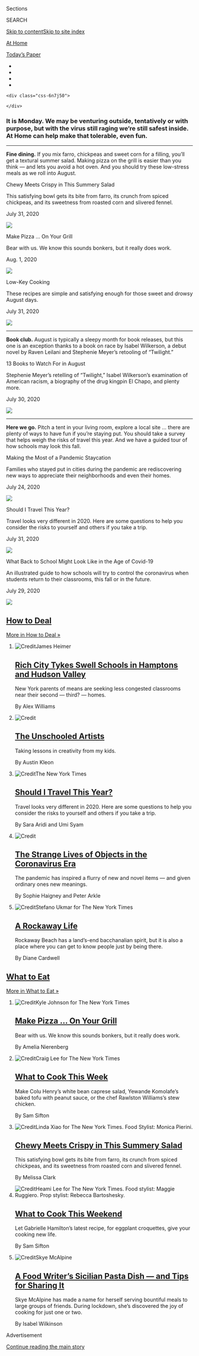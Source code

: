 <div id="app">

<div>

<div class="NYTAppHideMasthead css-zz1s19 e1suatyy0">

<div class="section css-ui9rw0 e1suatyy2">

<div class="css-11hrj97 er09x8g0">

<div class="css-6n7j50">

</div>

<span class="css-1dv1kvn">Sections</span>

<div class="css-10488qs">

<span class="css-1dv1kvn">SEARCH</span>

</div>

[Skip to content](#site-content)[Skip to site index](#site-index)

</div>

<div id="masthead-section-label" class="css-1fnb9ct eaxe0e00">

[At
Home](https://www.nytimes.com/spotlight/at-home)

</div>

<div class="css-10698na e1huz5gh0">

</div>

</div>

<div id="masthead-bar-one" class="section hasLinks css-15hmgas e1csuq9d3">

<div class="css-uqyvli e1csuq9d0">

</div>

<div class="css-1uqjmks e1csuq9d1">

</div>

<div class="css-9e9ivx">

[](https://myaccount.nytimes.com/auth/login?response_type=cookie&client_id=vi)

</div>

<div class="css-1bvtpon e1csuq9d2">

[Today’s
Paper](https://www.nytimes.com/section/todayspaper)

</div>

</div>

</div>

</div>

<div data-aria-hidden="false">

<div id="site-content" data-role="main">

<div id="collection-at-home" class="section css-15h4p1b e9abtgs0">

<div class="css-1j21atc e1svk9qx1">

<div class="css-fmiefx e1svk9qx2">

<div class="css-1hk7r2m eu54l5x0">

<div id="sponsor-wrapper" class="css-7a1pgi eaca97t0" type="sponsor" hidden="">

<div id="sponsor-slug" class="css-1l4mleb eaca97t1" hidden="">

Supported by

</div>

[Continue reading the main
story](#after-sponsor)

<div id="sponsor" class="ad sponsor-wrapper" style="text-align:left;height:100%;display:block">

</div>

<div id="after-sponsor">

</div>

</div>

</div>

</div>

<div class="css-n4rzf0 e1svk9qx4">

<div class="css-d8bdto" data-role="toolbar" data-aria-label="Social Media Share buttons, Save button, and Comments Panel with current comment count" data-testid="share-tools">

  - 
  - 
  - 
  - 
    
    <div class="css-6n7j50">
    
    </div>

</div>

</div>

</div>

<div class="section css-1vbo4s9">

<div class="section capsule-content" data-id="100000007133866" data-uri="https://www.nytimes.com/2020/08/02/at-home-capsule.html">

### **It is Monday.** We may be venturing outside, tentatively or with purpose, but with the virus still raging we’re still safest inside. **At Home** can help make that tolerable, even fun.

-----

<div class="related-links-block css-l21bvc epkadsg3">

<div class="css-18bsdtk epkadsg1">

**Fine dining.** If you mix farro, chickpeas and sweet corn for a
filling, you’ll get a textural summer salad. Making pizza on the grill
is easier than you think — and lets you avoid a hot oven. And you should
try these low-stress meals as we roll into
August.

</div>

<div class="css-kjfhp0 epkadsg2">

<div class="css-xv2r4i e16ij5yr7">

[](https://www.nytimes.com/2020/07/31/dining/farro-corn-chickpea-salad-recipe.html?action=click&module=RelatedLinks&pgtype=collection)

<div class="css-1jo6or8 e16ij5yr5">

<div class="css-lukm9m e16ij5yr3">

Chewy Meets Crispy in This Summery Salad

</div>

<div class="css-copog6 e16ij5yr4">

This satisfying bowl gets its bite from farro, its crunch from spiced
chickpeas, and its sweetness from roasted corn and slivered fennel.

</div>

<div class="css-x7rtpa e16638kd1">

July 31,
2020

</div>

</div>

<div class="css-6rnapk e16ij5yr0">

![](https://static01.nyt.com/images/2020/08/05/dining/31Appe1/merlin_174968421_376ca7c2-8fbb-405b-95ab-a08b89e65471-threeByTwoSmallAt2X.jpg)

</div>

</div>

<div class="css-xv2r4i e16ij5yr7">

[](https://www.nytimes.com/2020/08/01/at-home/coronavirus-make-pizza-on-a-grill.html?action=click&module=RelatedLinks&pgtype=collection)

<div class="css-1jo6or8 e16ij5yr5">

<div class="css-lukm9m e16ij5yr3">

Make Pizza … On Your Grill

</div>

<div class="css-copog6 e16ij5yr4">

Bear with us. We know this sounds bonkers, but it really does work.

</div>

<div class="css-x7rtpa e16638kd1">

Aug. 1,
2020

</div>

</div>

<div class="css-6rnapk e16ij5yr0">

![](https://static01.nyt.com/images/2020/08/02/multimedia/02ah-grilledpizza1/02ah-grilledpizza1-threeByTwoSmallAt2X.jpg)

</div>

</div>

<div class="css-xv2r4i e16ij5yr7">

[](https://www.nytimes.com/2020/07/31/dining/low-key-cooking.html?action=click&module=RelatedLinks&pgtype=collection)

<div class="css-1jo6or8 e16ij5yr5">

<div class="css-lukm9m e16ij5yr3">

Low-Key Cooking

</div>

<div class="css-copog6 e16ij5yr4">

These recipes are simple and satisfying enough for those sweet and
drowsy August days.

</div>

<div class="css-x7rtpa e16638kd1">

July 31,
2020

</div>

</div>

<div class="css-6rnapk e16ij5yr0">

![](https://static01.nyt.com/images/2020/08/03/dining/as-ginger-lime-chicken/as-ginger-lime-chicken-threeByTwoSmallAt2X.jpg)

</div>

</div>

</div>

</div>

-----

<div class="related-links-block css-l21bvc epkadsg3">

<div class="css-18bsdtk epkadsg1">

**Book club.** August is typically a sleepy month for book releases, but
this one is an exception thanks to a book on race by Isabel Wilkerson, a
debut novel by Raven Leilani and Stephenie Meyer’s retooling of
“Twilight.”

</div>

<div class="css-23gypy epkadsg2">

<div class="css-x96mvb e16ij5yr7">

[](https://www.nytimes.com/2020/07/30/books/new-august-books.html?action=click&module=RelatedLinks&pgtype=collection)

<div class="css-1khrzdl e16ij5yr5">

<div class="css-lukm9m e16ij5yr3">

13 Books to Watch For in August

</div>

<div class="css-copog6 e16ij5yr4">

Stephenie Meyer’s retelling of “Twilight,” Isabel Wilkerson’s
examination of American racism, a biography of the drug kingpin El
Chapo, and plenty more.

</div>

<div class="css-x7rtpa e16638kd1">

July 30,
2020

</div>

</div>

<div class="css-f99wo4 e16ij5yr0">

![](https://static01.nyt.com/images/2020/07/31/books/00AUGUST-BOOKS-COMBO/00AUGUST-BOOKS-COMBO-threeByTwoSmallAt2X.jpg)

</div>

</div>

</div>

</div>

-----

<div class="related-links-block css-l21bvc epkadsg3">

<div class="css-18bsdtk epkadsg1">

**Here we go.** Pitch a tent in your living room, explore a local site …
there are plenty of ways to have fun if you’re staying put. You should
take a survey that helps weigh the risks of travel this year. And we
have a guided tour of how schools may look this
fall.

</div>

<div class="css-kjfhp0 epkadsg2">

<div class="css-xv2r4i e16ij5yr7">

[](https://www.nytimes.com/2020/07/24/parenting/summer-staycation-coronavirus.html?action=click&module=RelatedLinks&pgtype=collection)

<div class="css-1jo6or8 e16ij5yr5">

<div class="css-lukm9m e16ij5yr3">

Making the Most of a Pandemic Staycation

</div>

<div class="css-copog6 e16ij5yr4">

Families who stayed put in cities during the pandemic are rediscovering
new ways to appreciate their neighborhoods and even their homes.

</div>

<div class="css-x7rtpa e16638kd1">

July 24,
2020

</div>

</div>

<div class="css-6rnapk e16ij5yr0">

![](https://static01.nyt.com/images/2020/07/24/multimedia/24-par-vacation-city/24-par-vacation-city-threeByTwoSmallAt2X.jpg)

</div>

</div>

<div class="css-xv2r4i e16ij5yr7">

[](https://www.nytimes.com/interactive/2020/07/31/travel/coronavirus-travel-risk.html?action=click&module=RelatedLinks&pgtype=collection)

<div class="css-1jo6or8 e16ij5yr5">

<div class="css-lukm9m e16ij5yr3">

Should I Travel This Year?

</div>

<div class="css-copog6 e16ij5yr4">

Travel looks very different in 2020. Here are some questions to help you
consider the risks to yourself and others if you take a trip.

</div>

<div class="css-x7rtpa e16638kd1">

July 31,
2020

</div>

</div>

<div class="css-6rnapk e16ij5yr0">

![](https://static01.nyt.com/images/2020/07/30/travel/coronavirus-travel-risk-promo/coronavirus-travel-risk-promo-threeByTwoSmallAt2X-v2.jpg)

</div>

</div>

<div class="css-xv2r4i e16ij5yr7">

[](https://www.nytimes.com/interactive/2020/07/29/us/schools-reopening-coronavirus.html?action=click&module=RelatedLinks&pgtype=collection)

<div class="css-1jo6or8 e16ij5yr5">

<div class="css-lukm9m e16ij5yr3">

What Back to School Might Look Like in the Age of Covid-19

</div>

<div class="css-copog6 e16ij5yr4">

An illustrated guide to how schools will try to control the coronavirus
when students return to their classrooms, this fall or in the future.

</div>

<div class="css-x7rtpa e16638kd1">

July 29,
2020

</div>

</div>

<div class="css-6rnapk e16ij5yr0">

![](https://static01.nyt.com/images/2020/07/29/us/schools-reopening-coronavirus-image/schools-reopening-coronavirus-image-threeByTwoSmallAt2X-v2.png)

</div>

</div>

</div>

</div>

</div>

</div>

<div class="css-4svvz1 ekkqrpp0">

<div class="section 5-band css-13nt5hi ep7jkp60">

## [How to Deal](/spotlight/how-to-deal)

[More in How to Deal
    »](/spotlight/how-to-deal)

1.  ![<span class="css-1hhnwbi e1oaj3zl2"><span class="css-1dv1kvn">Credit</span>James
    Heimer</span>](https://static01.nyt.com/images/2020/08/02/fashion/02HAMPTONS-SCHOOL1/02HAMPTONS-SCHOOL1-videoLarge.jpg)
    
    <div class="css-10wtrbd">
    
    ## [Rich City Tykes Swell Schools in Hamptons and Hudson Valley](/2020/08/01/style/wealthy-rich-parents-coronavirus-schools-hamptons.html)
    
    New York parents of means are seeking less congested classrooms near
    their second — third? —
    homes.
    
    <span class="css-me3p27"></span><span class="css-1dydysp e4e4i5l3"></span><span class="css-9voj2j">By
    <span class="css-1baulvz last-byline" itemprop="name">Alex
    Williams</span></span>
    
    </div>

2.  ![<span class="css-1hhnwbi e1oaj3zl2"><span class="css-1dv1kvn">Credit</span></span>](https://static01.nyt.com/images/2020/08/02/arts/02diary-project-kleon-02/02diary-project-kleon-02-videoLarge.jpg)
    
    <div class="css-10wtrbd">
    
    ## [The Unschooled Artists](/2020/07/31/arts/quarantine-parenting-art.html)
    
    Taking lessons in creativity from my
    kids.
    
    <span class="css-me3p27"></span><span class="css-1dydysp e4e4i5l3"></span><span class="css-9voj2j">By
    <span class="css-1baulvz last-byline" itemprop="name">Austin
    Kleon</span></span>
    
    </div>

3.  ![<span class="css-1hhnwbi e1oaj3zl2"><span class="css-1dv1kvn">Credit</span>The
    New York
    Times</span>](https://static01.nyt.com/images/2020/07/30/travel/coronavirus-travel-risk-promo/coronavirus-travel-risk-promo-videoLarge-v2.jpg)
    
    <div class="css-10wtrbd">
    
    ## [Should I Travel This Year?](/interactive/2020/07/31/travel/coronavirus-travel-risk.html)
    
    Travel looks very different in 2020. Here are some questions to help
    you consider the risks to yourself and others if you take a
    trip.
    
    <span class="css-me3p27"></span><span class="css-1dydysp e4e4i5l3"></span><span class="css-9voj2j">By
    <span class="css-1baulvz" itemprop="name">Sara Aridi</span> and
    <span class="css-1baulvz last-byline" itemprop="name">Umi
    Syam</span></span>
    
    </div>

4.  ![<span class="css-1hhnwbi e1oaj3zl2"><span class="css-1dv1kvn">Credit</span></span>](https://static01.nyt.com/images/2020/07/31/arts/31surfacing-virus-souvenirs3-13/31surfacing-virus-souvenirs3-13-videoLarge.png)
    
    <div class="css-10wtrbd">
    
    ## [The Strange Lives of Objects in the Coronavirus Era](/2020/08/01/arts/design/virus-design-objects.html)
    
    The pandemic has inspired a flurry of new and novel items — and
    given ordinary ones new
    meanings.
    
    <span class="css-me3p27"></span><span class="css-1dydysp e4e4i5l3"></span><span class="css-9voj2j">By
    <span class="css-1baulvz" itemprop="name">Sophie Haigney</span> and
    <span class="css-1baulvz last-byline" itemprop="name">Peter
    Arkle</span></span>
    
    </div>

5.  ![<span class="css-1hhnwbi e1oaj3zl2"><span class="css-1dv1kvn">Credit</span>Stefano
    Ukmar for The New York
    Times</span>](https://static01.nyt.com/images/2020/08/02/realestate/31DOMESTIC-ROCKAWAY-slide-OJH5/31DOMESTIC-ROCKAWAY-slide-OJH5-videoLarge.jpg)
    
    <div class="css-10wtrbd">
    
    ## [A Rockaway Life](/2020/07/31/realestate/a-rockaway-beach-queens-life.html)
    
    Rockaway Beach has a land’s-end bacchanalian spirit, but it is also
    a place where you can get to know people just by being
    there.
    
    <span class="css-me3p27"></span><span class="css-1dydysp e4e4i5l3"></span><span class="css-9voj2j">By
    <span class="css-1baulvz last-byline" itemprop="name">Diane
    Cardwell</span></span>
    
    </div>

</div>

<div class="section 5-band css-jhqenn ep7jkp60">

## [What to Eat](/spotlight/what-to-eat)

[More in What to Eat
    »](/spotlight/what-to-eat)

1.  ![<span class="css-1hhnwbi e1oaj3zl2"><span class="css-1dv1kvn">Credit</span>Kyle
    Johnson for The New York
    Times</span>](https://static01.nyt.com/images/2020/08/02/multimedia/02ah-grilledpizza1/02ah-grilledpizza1-videoLarge.jpg)
    
    <div class="css-10wtrbd">
    
    ## [Make Pizza … On Your Grill](/2020/08/01/at-home/coronavirus-make-pizza-on-a-grill.html)
    
    Bear with us. We know this sounds bonkers, but it really does
    work.
    
    <span class="css-me3p27"></span><span class="css-1dydysp e4e4i5l3"></span><span class="css-9voj2j">By
    <span class="css-1baulvz last-byline" itemprop="name">Amelia
    Nierenberg</span></span>
    
    </div>

2.  ![<span class="css-1hhnwbi e1oaj3zl2"><span class="css-1dv1kvn">Credit</span>Craig
    Lee for The New York
    Times</span>](https://static01.nyt.com/images/2017/02/20/dining/20COOKING-FIELDDAY-POUNDCAKE2/20COOKING-FIELDDAY-POUNDCAKE2-videoLarge.jpg)
    
    <div class="css-10wtrbd">
    
    ## [What to Cook This Week](/2020/08/02/dining/what-to-cook-this-week.html)
    
    Make Colu Henry’s white bean caprese salad, Yewande Komolafe’s baked
    tofu with peanut sauce, or the chef Rawlston Williams’s stew
    chicken.
    
    <span class="css-me3p27"></span><span class="css-1dydysp e4e4i5l3"></span><span class="css-9voj2j">By
    <span class="css-1baulvz last-byline" itemprop="name">Sam
    Sifton</span></span>
    
    </div>

3.  ![<span class="css-1hhnwbi e1oaj3zl2"><span class="css-1dv1kvn">Credit</span>Linda
    Xiao for The New York Times. Food Stylist: Monica
    Pierini.</span>](https://static01.nyt.com/images/2020/08/05/dining/31Appe1/merlin_174968421_376ca7c2-8fbb-405b-95ab-a08b89e65471-videoLarge.jpg)
    
    <div class="css-10wtrbd">
    
    ## [Chewy Meets Crispy in This Summery Salad](/2020/07/31/dining/farro-corn-chickpea-salad-recipe.html)
    
    This satisfying bowl gets its bite from farro, its crunch from
    spiced chickpeas, and its sweetness from roasted corn and slivered
    fennel.
    
    <span class="css-me3p27"></span><span class="css-1dydysp e4e4i5l3"></span><span class="css-9voj2j">By
    <span class="css-1baulvz last-byline" itemprop="name">Melissa
    Clark</span></span>
    
    </div>

4.  ![<span class="css-1hhnwbi e1oaj3zl2"><span class="css-1dv1kvn">Credit</span>Heami
    Lee for The New York Times. Food stylist: Maggie Ruggiero. Prop
    stylist: Rebecca
    Bartoshesky.</span>](https://static01.nyt.com/images/2020/08/02/magazine/02mag-eat/02mag-eat-videoLarge.jpg)
    
    <div class="css-10wtrbd">
    
    ## [What to Cook This Weekend](/2020/07/31/dining/what-to-cook-this-weekend.html)
    
    Let Gabrielle Hamilton’s latest recipe, for eggplant croquettes,
    give your cooking new
    life.
    
    <span class="css-me3p27"></span><span class="css-1dydysp e4e4i5l3"></span><span class="css-9voj2j">By
    <span class="css-1baulvz last-byline" itemprop="name">Sam
    Sifton</span></span>
    
    </div>

5.  ![<span class="css-1hhnwbi e1oaj3zl2"><span class="css-1dv1kvn">Credit</span>Skye
    McAlpine</span>](https://static01.nyt.com/images/2020/07/28/t-magazine/27tmag-mcalpine-slide-GUB5/27tmag-mcalpine-slide-GUB5-videoLarge.jpg)
    
    <div class="css-10wtrbd">
    
    ## [A Food Writer’s Sicilian Pasta Dish — and Tips for Sharing It](/2020/07/29/t-magazine/skye-mcalpine-pasta-cooking.html)
    
    Skye McAlpine has made a name for herself serving bountiful meals to
    large groups of friends. During lockdown, she’s discovered the joy
    of cooking for just one or
    two.
    
    <span class="css-me3p27"></span><span class="css-1dydysp e4e4i5l3"></span><span class="css-9voj2j">By
    <span class="css-1baulvz last-byline" itemprop="name">Isabel
    Wilkinson</span></span>
    
    </div>

</div>

<div id="mid1-wrapper" class="css-1mn4oms eaca97t0" type="rank">

<div id="mid1-slug" class="css-1tag3rd eaca97t1">

Advertisement

</div>

[Continue reading the main
story](#after-mid1)

<div id="mid1" class="ad mid1-wrapper" style="text-align:center;height:100%;display:block">

</div>

<div id="after-mid1">

</div>

</div>

<div class="section css-jhqenn ep7jkp60">

## [What to Watch](#)

1.  ![<span class="css-1hhnwbi e1oaj3zl2"><span class="css-1dv1kvn">Credit</span>Richard
    Cartwright/ABC</span>](https://static01.nyt.com/images/2020/08/03/arts/31comfort-goldbergs1/31comfort-goldbergs1-videoLarge.jpg)
    
    <div class="css-10wtrbd">
    
    ## [Comfort Viewing: Why I Still Love ‘The Goldbergs’](/2020/07/31/arts/television/goldbergs-abc-stream.html)
    
    The period sitcom about a Jewish family in the ’80s has for seven
    seasons been a weekly gift of old-fashioned
    zingers.
    
    <span class="css-me3p27"></span><span class="css-1dydysp e4e4i5l3"></span><span class="css-9voj2j">By
    <span class="css-1baulvz last-byline" itemprop="name">Noel
    Murray</span></span>
    
    </div>

2.  ![<span class="css-1hhnwbi e1oaj3zl2"><span class="css-1dv1kvn">Credit</span></span>](https://static01.nyt.com/images/2020/08/01/arts/palmspringsanatomy1/palmspringsanatomy1-videoLarge.jpg)
    
    <div class="css-10wtrbd">
    
    ## [How Andy Samberg and Cristin Milioti Meet Cute in ‘Palm Springs’](/2020/07/31/movies/palm-springs-clip-hulu.html)
    
    The director Max Barbakow narrates a wedding sequence from his
    comedy, now streaming on
    Hulu.
    
    <span class="css-me3p27"></span><span class="css-1dydysp e4e4i5l3"></span><span class="css-9voj2j">By
    <span class="css-1baulvz last-byline" itemprop="name">Mekado
    Murphy</span></span>
    
    </div>

3.  ![<span class="css-1hhnwbi e1oaj3zl2"><span class="css-1dv1kvn">Credit</span>Artisan
    Home
    Entertainment</span>](https://static01.nyt.com/images/2020/07/31/arts/31comfort-terminator4/31comfort-terminator4-videoLarge.jpg)
    
    <div class="css-10wtrbd">
    
    ## [Comfort Viewing: 3 Reasons I Love ‘Terminator 2: Judgment Day’](/2020/07/31/movies/comfort-viewing-terminator-2.html)
    
    Killer robots may not seem like soothing fare, but unlike real life,
    the world’s horrors come to an end when the movie
    does.
    
    <span class="css-me3p27"></span><span class="css-1dydysp e4e4i5l3"></span><span class="css-9voj2j">By
    <span class="css-1baulvz last-byline" itemprop="name">Nicolas
    Rapold</span></span>
    
    </div>

4.  ![<span class="css-1hhnwbi e1oaj3zl2"><span class="css-1dv1kvn">Credit</span>Universal
    Pictures</span>](https://static01.nyt.com/images/2020/07/28/arts/peacock1/peacock1-videoLarge.jpg)
    
    <div class="css-10wtrbd">
    
    ## [9 Great Movies to Stream on Peacock](/2020/07/29/movies/what-to-stream-on-peacock.html)
    
    Dive into the new NBCUniversal streaming service to discover these
    excellent (and free)
    options.
    
    <span class="css-me3p27"></span><span class="css-1dydysp e4e4i5l3"></span><span class="css-9voj2j">By
    <span class="css-1baulvz last-byline" itemprop="name">Amy
    Nicholson</span></span>
    
    </div>

5.  ![<span class="css-1hhnwbi e1oaj3zl2"><span class="css-1dv1kvn">Credit</span>Anuj
    Shrestha</span>](https://static01.nyt.com/images/2020/07/31/arts/31Weekend-Watch-LoveBasketball/31Weekend-Watch-LoveBasketball-videoLarge-v2.jpg)
    
    <div class="css-10wtrbd">
    
    ## [The Director Gina Prince-Bythewood Has Always Had Game](/2020/07/28/movies/love-basketball-viewing-party.html)
    
    Our readers and critic revisited “Love & Basketball,” the director’s
    feature debut about a Black girl who plays ball, falls in love and
    carves out her own path to
    happiness.
    
    <span class="css-me3p27"></span><span class="css-1dydysp e4e4i5l3"></span><span class="css-9voj2j">By
    <span class="css-1baulvz last-byline" itemprop="name">Manohla
    Dargis</span></span>
    
    </div>

</div>

<div class="section 5-band css-jhqenn ep7jkp60">

## [Pass the Time](/spotlight/pass-the-time)

[More in Pass the Time
    »](/spotlight/pass-the-time)

1.  ![<span class="css-1hhnwbi e1oaj3zl2"><span class="css-1dv1kvn">Credit</span>via
    Audible</span>](https://static01.nyt.com/images/2020/08/04/books/04Eisenberg1/merlin_174776955_5e1cd9f2-e7e2-4c7a-b8bc-e3a2a9787aa9-videoLarge.jpg)
    
    <div class="css-10wtrbd">
    
    ## [It’s a Book. It’s a Podcast. It’s a Three-Act Play, in Your Ears.](/2020/08/02/books/jesse-eisenberg-when-you-finish-saving-the-world-audio.html)
    
    Jesse Eisenberg’s audio drama, “When You Finish Saving the World,”
    is coming to Audible ahead of a film adaptation with Julianne
    Moore.
    
    <span class="css-me3p27"></span><span class="css-1dydysp e4e4i5l3"></span><span class="css-9voj2j">By
    <span class="css-1baulvz last-byline" itemprop="name">Elisabeth
    Egan</span></span>
    
    </div>

2.  ![<span class="css-1hhnwbi e1oaj3zl2"><span class="css-1dv1kvn">Credit</span>Jackson
    Gibbs</span>](https://static01.nyt.com/images/2020/08/02/multimedia/02AH-calendar2-illo-web/02AH-calendar2-illo-web-mediumThreeByTwo440.jpg)
    
    <div class="css-10wtrbd">
    
    ## [Spend Time with Shakespeare’s Family and Take a Master Class in Ballet](/2020/08/01/at-home/coronavirus-things-to-do-this-week.html)
    
    As August arrives, you can learn how an author conjured Elizabethan
    England and engage your children’s five senses in a mystery
    game.
    
    <span class="css-me3p27"></span><span class="css-1dydysp e4e4i5l3"></span><span class="css-9voj2j">By
    <span class="css-1baulvz" itemprop="name">Adriana Balsamo</span> and
    <span class="css-1baulvz last-byline" itemprop="name">Hilary
    Moss</span></span>
    
    </div>

3.  ![<span class="css-1hhnwbi e1oaj3zl2"><span class="css-1dv1kvn">Credit</span>Kenneth
    Cappello</span>](https://static01.nyt.com/images/2020/07/31/arts/31playlist/31playlist-videoLarge.jpg)
    
    <div class="css-10wtrbd">
    
    ## [Billie Eilish’s Isolation Awakening, and 8 More New Songs](/2020/07/31/arts/music/playlist-billie-eilish-snakehips-a-boogie.html)
    
    Hear tracks by Laura Veirs, A.G. Cook, Bill Frisell and
    others.
    
    <span class="css-me3p27"></span><span class="css-1dydysp e4e4i5l3"></span><span class="css-9voj2j">By
    <span class="css-1baulvz" itemprop="name">Jon Pareles</span>,
    <span class="css-1baulvz" itemprop="name">Jon Caramanica</span> and
    <span class="css-1baulvz last-byline" itemprop="name">Giovanni
    Russonello</span></span>
    
    </div>

4.  ![<span class="css-1hhnwbi e1oaj3zl2"><span class="css-1dv1kvn">Credit</span>Leigh
    Wells</span>](https://static01.nyt.com/images/2020/08/02/fashion/31NAMED-KAREN-art/00KAREN-videoLarge-v2.jpg)
    
    <div class="css-10wtrbd">
    
    ## [A Brief History of ‘Karen’](/2020/07/31/style/karen-name-meme-history.html)
    
    In 1965, it was the third-most-popular baby name in the United
    States. In 2018, it was the 635th — and today it’s even less
    popular. How did Karens fall so
    far?
    
    <span class="css-me3p27"></span><span class="css-1dydysp e4e4i5l3"></span><span class="css-9voj2j">By
    <span class="css-1baulvz last-byline" itemprop="name">Henry
    Goldblatt</span></span>
    
    </div>

5.  ![<span class="css-1hhnwbi e1oaj3zl2"><span class="css-1dv1kvn">Credit</span></span>](https://static01.nyt.com/images/2020/08/07/universal/07nytpresents-dominicfike/07nytpresents-dominicfike-videoLarge.jpg)
    
    <div class="css-10wtrbd">
    
    ## [‘Are You Up on Dominic Fike Yet?’](/article/dominic-fike-at-first.html)
    
    The singer-songwriter-rapper’s new album, “What Could Possibly Go
    Wrong,” drops on Friday. Watch how he landed a multimillion-dollar
    record deal, a world tour and the arena-size expectations of the
    pop-music industry in a new Times documentary on FX and Hulu.
    
    <span class="css-me3p27"></span>
    
    </div>

</div>

<div id="mid2-wrapper" class="css-1mn4oms eaca97t0" type="rank">

<div id="mid2-slug" class="css-1tag3rd eaca97t1">

Advertisement

</div>

[Continue reading the main
story](#after-mid2)

<div id="mid2" class="ad mid2-wrapper" style="text-align:center;height:100%;display:block">

</div>

<div id="after-mid2">

</div>

</div>

<div class="section 5-band css-jhqenn ep7jkp60">

## [What to Read Right Now](/spotlight/books-to-read)<span class="css-zd841n">Book recommendations from editors at the New York Times Book Review.</span>

[More in What to Read Right Now
    »](/spotlight/books-to-read)

1.  ![<span class="css-1hhnwbi e1oaj3zl2"><span class="css-1dv1kvn">Credit</span></span>](https://static01.nyt.com/images/2020/08/16/books/00CelebBookshelves-PartTwo-Hanks/00CelebBookshelves-PartTwo-Hanks-videoLarge.png)
    
    <div class="css-10wtrbd">
    
    ## [The Celebrity Bookshelf Detective Is Back](/2020/07/27/books/tom-hanks-gwyneth-paltrow-bookshelves.html)
    
    We peer over the shoulders of Gwyneth Paltrow, Regina King,
    Charlamagne tha God, Yo-Yo Ma and others for a glimpse at their
    reading
    habits.
    
    <span class="css-me3p27"></span><span class="css-1dydysp e4e4i5l3"></span><span class="css-9voj2j">By
    <span class="css-1baulvz" itemprop="name">Gal Beckerman</span> and
    <span class="css-1baulvz last-byline" itemprop="name">Noor
    Qasim</span></span>
    
    </div>

2.  ![<span class="css-1hhnwbi e1oaj3zl2"><span class="css-1dv1kvn">Credit</span></span>](https://static01.nyt.com/images/2020/06/26/books/00JULYBOOKS-COMBO/00JULYBOOKS-COMBO-videoLarge-v2.jpg)
    
    <div class="css-10wtrbd">
    
    ## [16 Books to Watch For in July](/2020/06/24/books/new-july-books.html)
    
    A memoir from the poet Natasha Trethewey; “Hamnet,” Maggie
    O’Farrell’s novel about Shakespeare; and “Too Much and Never
    Enough,” an exposé about President Trump by his
    niece.
    
    <span class="css-me3p27"></span><span class="css-1dydysp e4e4i5l3"></span><span class="css-9voj2j">By
    <span class="css-1baulvz last-byline" itemprop="name">Joumana
    Khatib</span></span>
    
    </div>

3.  ![<span class="css-1hhnwbi e1oaj3zl2"><span class="css-1dv1kvn">Credit</span>Steve
    Liss/The LIFE Images Collection, via Getty Images; Beinecke Library,
    Yale University, Van Vechten Trust; Ashley Gilbertson for The New
    York
    Times</span>](https://static01.nyt.com/images/2020/07/05/books/review/05OnRace-Combo-04/05OnRace-Combo-04-videoLarge.jpg)
    
    <div class="css-10wtrbd">
    
    ## [‘Every Work of American Literature Is About Race’: Writers on How We Got Here](/article/books-race-america.html)
    
    Amid the most profound social upheaval since the 1960s, these
    novelists, historians, poets, comedians and activists take a moment
    to look back to the
    literature.
    
    <span class="css-me3p27"></span><span class="css-1dydysp e4e4i5l3"></span><span class="css-9voj2j">By
    <span class="css-1baulvz last-byline" itemprop="name">Lauren
    Christensen</span></span>
    
    </div>

4.  ![<span class="css-1hhnwbi e1oaj3zl2"><span class="css-1dv1kvn">Credit</span>Joan
    Wong</span>](https://static01.nyt.com/images/2019/06/02/books/review/02Kendi/02Kendi-videoLarge.jpg)
    
    <div class="css-10wtrbd">
    
    ## [An Antiracist Reading List](/2019/05/29/books/review/antiracist-reading-list-ibram-x-kendi.html)
    
    Ibram X. Kendi on books to help America transcend its racist
    heritage.
    
    <span class="css-me3p27"></span><span class="css-1dydysp e4e4i5l3"></span><span class="css-9voj2j">By
    <span class="css-1baulvz last-byline" itemprop="name">Ibram X.
    Kendi</span></span>
    
    </div>

5.  ![<span class="css-1hhnwbi e1oaj3zl2"><span class="css-1dv1kvn">Credit</span>Doug
    Mills/The New York
    Times</span>](https://static01.nyt.com/images/2020/07/23/books/Malone/merlin_100658383_e31efe70-5ff8-4b97-ae5d-32a4aa354d03-videoLarge.jpg)
    
    <div class="css-10wtrbd">
    
    ## [Why Is Hillary Clinton So Hated?](/2020/07/28/books/review/the-hunting-of-hillary-michael-dantonio.html)
    
    Michael D’Antonio’s “The Hunting of Hillary” recounts the efforts by
    the right to discredit Clinton and bring her
    down.
    
    <span class="css-me3p27"></span><span class="css-1dydysp e4e4i5l3"></span><span class="css-9voj2j">By
    <span class="css-1baulvz last-byline" itemprop="name">Noreen
    Malone</span></span>
    
    </div>

</div>

<div class="section css-jhqenn ep7jkp60">

## [At Home Newsletter](#)

1.  ![<span class="css-1hhnwbi e1oaj3zl2"><span class="css-1dv1kvn">Credit</span>George
    Rose/Getty
    Images</span>](https://static01.nyt.com/images/2020/07/31/arts/30go-gos/30go-gos-videoLarge.jpg)
    
    <div class="css-10wtrbd">
    
    ## [This Week, Clean Your Stove](/2020/07/31/at-home/newsletter.html)
    
    Some straightforward advice for a reader who feels
    directionless
    
    <span class="css-me3p27"></span><span class="css-1dydysp e4e4i5l3"></span><span class="css-9voj2j">By
    <span class="css-1baulvz last-byline" itemprop="name">Sam
    Sifton</span></span>
    
    </div>

2.  ![<span class="css-1hhnwbi e1oaj3zl2"><span class="css-1dv1kvn">Credit</span>Text
    and Illustration by Arom
    Ju</span>](https://static01.nyt.com/images/2020/07/29/multimedia/29ah-newsletter-top/29ah-newsletter-top-videoLarge.jpg)
    
    <div class="css-10wtrbd">
    
    ## [It’s Time to Head to the Woods](/2020/07/29/at-home/newsletter.html)
    
    Answering a reader’s question about what to do with vacation time
    when standard travel seems
    problematic.
    
    <span class="css-me3p27"></span><span class="css-1dydysp e4e4i5l3"></span><span class="css-9voj2j">By
    <span class="css-1baulvz last-byline" itemprop="name">Sam
    Sifton</span></span>
    
    </div>

3.  ![<span class="css-1hhnwbi e1oaj3zl2"><span class="css-1dv1kvn">Credit</span>Text
    and Illustration by Ana
    Galvañ</span>](https://static01.nyt.com/images/2020/07/24/multimedia/24ah-newsletter-top/24ah-newsletter-top-videoLarge.jpg)
    
    <div class="css-10wtrbd">
    
    ## [A Telephone Is Your Friend, but a Tablet Can Betray You](/2020/07/24/at-home/newsletter.html)
    
    A reader wants to know how screen breaks should work when our mental
    escapes also come via
    screens.
    
    <span class="css-me3p27"></span><span class="css-1dydysp e4e4i5l3"></span><span class="css-9voj2j">By
    <span class="css-1baulvz last-byline" itemprop="name">Sam
    Sifton</span></span>
    
    </div>

4.  ![<span class="css-1hhnwbi e1oaj3zl2"><span class="css-1dv1kvn">Credit</span></span>](https://static01.nyt.com/images/2020/08/07/smarter-living/0721google-feature-promo/0721google-feature-promo-videoLarge.png)
    
    <div class="css-10wtrbd">
    
    ## [Suggestions, Distractions and Diaries. Our Staff Is an Open Book.](/2020/07/23/at-home/newsletter.html)
    
    Worry is a drumbeat. Above it, though, there’s a melody: a craving
    for distraction and joy, for intimacy, for
    serendipity.
    
    <span class="css-me3p27"></span><span class="css-1dydysp e4e4i5l3"></span><span class="css-9voj2j">By
    <span class="css-1baulvz last-byline" itemprop="name">Sam
    Sifton</span></span>
    
    </div>

5.  ![<span class="css-1hhnwbi e1oaj3zl2"><span class="css-1dv1kvn">Credit</span>Bryan
    Gardner for The New York Times. Food Stylist: Barrett
    Washburne.</span>](https://static01.nyt.com/images/2020/07/22/dining/17Tart/merlin_174651783_e9bdded5-e946-4246-bed2-dd5de7ae71f0-videoLarge.jpg)
    
    <div class="css-10wtrbd">
    
    ## [How Can We Be of Service?](/2020/07/17/at-home/newsletter.html)
    
    We know you have questions about how to manage life at home, life
    with family, with roommates, all alone, especially as the summer
    stretches onward toward September’s
    call.
    
    <span class="css-me3p27"></span><span class="css-1dydysp e4e4i5l3"></span><span class="css-9voj2j">By
    <span class="css-1baulvz last-byline" itemprop="name">Sam
    Sifton</span></span>
    
    </div>

</div>

<div id="mid3-wrapper" class="css-1mn4oms eaca97t0" type="rank">

<div id="mid3-slug" class="css-1tag3rd eaca97t1">

Advertisement

</div>

[Continue reading the main
story](#after-mid3)

<div id="mid3" class="ad mid3-wrapper" style="text-align:center;height:100%;display:block">

</div>

<div id="after-mid3">

</div>

</div>

</div>

<div class="css-185go5a e1o5byef0">

<div class="css-15cbhtu">

  - [Latest](#stream-panel)
  - <span class="css-6n7j50">Search</span>
    <div class="control">
    <div class="label-container css-1dv1kvn">
    Search
    </div>
    <div class="css-wm4t3d">
    **<span id="clear-search-input" class="css-1dv1kvn">Clear this text
    input</span>
    </div>
    </div>
    <span class="css-1iovbfw"></span>

<div id="stream-panel" class="section css-8msx5b e1jz0cab1">

<div class="css-13mho3u">

1.  
    
    <div class="css-1cp3ece">
    
    <div class="css-1l4spti">
    
    [](/2020/08/01/at-home/coronavirus-public-transportation-subway.html)
    
    <div class="css-79elbk">
    
    ![](https://static01.nyt.com/images/2020/07/31/multimedia/31ah-transportation1/31ah-transportation1-thumbWide.jpg?quality=75&auto=webp&disable=upscale)
    
    </div>
    
    ## How to Stay Safer on Mass Transit
    
    Timing your trip strategically, using contactless payments and not
    eating onboard are some of the things to keep in mind.
    
    <div class="css-1nqbnmb ea5icrr0">
    
    By <span class="css-1n7hynb">Katherine
    Cusumano</span>
    
    </div>
    
    </div>
    
    <div class="css-1lc2l26 e1xfvim33">
    
    </div>
    
    </div>

2.  
    
    <div class="css-1cp3ece">
    
    <div class="css-1l4spti">
    
    [](/2020/07/31/movies/alan-parker-stream.html)
    
    <div class="css-79elbk">
    
    ![](https://static01.nyt.com/images/2020/07/31/arts/31parker-streaming1/31parker-streaming1-thumbWide.jpg?quality=75&auto=webp&disable=upscale)
    
    </div>
    
    ## Where to Stream Alan Parker’s Best Movies
    
    Though he may not have stamped a specific style on his work, he
    brought an intelligence and professionalism to each film, whether
    musicals or dark dramas.
    
    <div class="css-1nqbnmb ea5icrr0">
    
    By <span class="css-1n7hynb">Jason
    Bailey</span>
    
    </div>
    
    </div>
    
    <div class="css-1lc2l26 e1xfvim33">
    
    </div>
    
    </div>

3.  
    
    <div class="css-1cp3ece">
    
    <div class="css-1l4spti">
    
    [](/2020/07/31/parenting/eid-al-adha-families-coronavirus.html)
    
    <div class="css-79elbk">
    
    ![](https://static01.nyt.com/images/2020/08/30/multimedia/30par-eid-al-adha-pandemic1/30par-eid-al-adha-pandemic1-thumbWide.jpg?quality=75&auto=webp&disable=upscale)
    
    </div>
    
    ## How Families Are Celebrating Eid al-Adha This Year
    
    You can make the festival feel special for kids, without having to
    leave home.
    
    <div class="css-1nqbnmb ea5icrr0">
    
    By <span class="css-1n7hynb">Tasmiha
    Khan</span>
    
    </div>
    
    </div>
    
    <div class="css-1lc2l26 e1xfvim33">
    
    </div>
    
    </div>

4.  
    
    <div class="css-1cp3ece">
    
    <div class="css-1l4spti">
    
    [](/2020/07/31/at-home/newsletter.html)
    
    <div class="css-79elbk">
    
    ![](https://static01.nyt.com/images/2020/07/31/arts/30go-gos/30go-gos-thumbWide.jpg?quality=75&auto=webp&disable=upscale)
    
    </div>
    
    ### <span class="css-m70j1g">at home newsletter</span>
    
    ## This Week, Clean Your Stove
    
    Some straightforward advice for a reader who feels directionless
    
    <div class="css-1nqbnmb ea5icrr0">
    
    By <span class="css-1n7hynb">Sam
    Sifton</span>
    
    </div>
    
    </div>
    
    <div class="css-1lc2l26 e1xfvim33">
    
    </div>
    
    </div>

5.  
    
    <div class="css-1cp3ece">
    
    <div class="css-1l4spti">
    
    [](/2020/07/31/movies/shakuntala-devi-movie.html)
    
    <div class="css-79elbk">
    
    ![](https://static01.nyt.com/images/2020/07/31/arts/31shakuntala-primer2/merlin_175165059_16547c37-e893-491f-95ef-35e15e153060-thumbWide.jpg?quality=75&auto=webp&disable=upscale)
    
    </div>
    
    ## 5 Things to Know About Shakuntala Devi
    
    A film about the Indian mathematics genius is now streaming on
    Amazon Prime Video. Here are five facts to get you more familiar.
    
    <div class="css-1nqbnmb ea5icrr0">
    
    By <span class="css-1n7hynb">Priya
    Arora</span>
    
    </div>
    
    </div>
    
    <div class="css-1lc2l26 e1xfvim33">
    
    </div>
    
    </div>

6.  
    
    <div class="css-1cp3ece">
    
    <div class="css-1l4spti">
    
    [](/2020/07/31/arts/television/goldbergs-abc-stream.html)
    
    <div class="css-79elbk">
    
    ![](https://static01.nyt.com/images/2020/08/03/arts/31comfort-goldbergs1/31comfort-goldbergs1-thumbWide.jpg?quality=75&auto=webp&disable=upscale)
    
    </div>
    
    ## Comfort Viewing: Why I Still Love ‘The Goldbergs’
    
    The period sitcom about a Jewish family in the ’80s has for seven
    seasons been a weekly gift of old-fashioned zingers.
    
    <div class="css-1nqbnmb ea5icrr0">
    
    By <span class="css-1n7hynb">Noel
    Murray</span>
    
    </div>
    
    </div>
    
    <div class="css-1lc2l26 e1xfvim33">
    
    </div>
    
    </div>

7.  
    
    <div class="css-1cp3ece">
    
    <div class="css-1l4spti">
    
    [](/2020/07/31/movies/comfort-viewing-terminator-2.html)
    
    <div class="css-79elbk">
    
    ![](https://static01.nyt.com/images/2020/07/31/arts/31comfort-terminator4/31comfort-terminator4-thumbWide.jpg?quality=75&auto=webp&disable=upscale)
    
    </div>
    
    ## Comfort Viewing: 3 Reasons I Love ‘Terminator 2: Judgment Day’
    
    Killer robots may not seem like soothing fare, but unlike real life,
    the world’s horrors come to an end when the movie does.
    
    <div class="css-1nqbnmb ea5icrr0">
    
    By <span class="css-1n7hynb">Nicolas
    Rapold</span>
    
    </div>
    
    </div>
    
    <div class="css-1lc2l26 e1xfvim33">
    
    </div>
    
    </div>

8.  
    
    <div class="css-1cp3ece">
    
    <div class="css-1l4spti">
    
    [](/interactive/2020/07/31/travel/coronavirus-travel-risk.html)
    
    <div class="css-79elbk">
    
    ![](https://static01.nyt.com/images/2020/07/30/travel/coronavirus-travel-risk-promo/coronavirus-travel-risk-promo-thumbWide-v2.jpg?quality=75&auto=webp&disable=upscale)
    
    </div>
    
    ## Should I Travel This Year?
    
    Travel looks very different in 2020. Here are some questions to help
    you consider the risks to yourself and others if you take a trip.
    
    <div class="css-1nqbnmb ea5icrr0">
    
    By <span class="css-1n7hynb">Sara Aridi <span>and</span> Umi
    Syam</span>
    
    </div>
    
    </div>
    
    <div class="css-1lc2l26 e1xfvim33">
    
    </div>
    
    </div>

9.  
    
    <div class="css-1cp3ece">
    
    <div class="css-1l4spti">
    
    [](/2020/07/31/movies/palm-springs-clip-hulu.html)
    
    <div class="css-79elbk">
    
    ![](https://static01.nyt.com/images/2020/08/01/arts/palmspringsanatomy1/palmspringsanatomy1-thumbWide.jpg?quality=75&auto=webp&disable=upscale)
    
    </div>
    
    ### <span class="css-m70j1g">anatomy of a scene</span>
    
    ## How Andy Samberg and Cristin Milioti Meet Cute in ‘Palm Springs’
    
    The director Max Barbakow narrates a wedding sequence from his
    comedy, now streaming on Hulu.
    
    <div class="css-1nqbnmb ea5icrr0">
    
    By <span class="css-1n7hynb">Mekado
    Murphy</span>
    
    </div>
    
    </div>
    
    <div class="css-1lc2l26 e1xfvim33">
    
    </div>
    
    </div>

10. 
    
    <div class="css-1cp3ece">
    
    <div class="css-1l4spti">
    
    [](/2020/07/31/business/housing-market-prices-risk.html)
    
    <div class="css-79elbk">
    
    ![](https://static01.nyt.com/images/2020/08/02/business/31View-illo-sub/31View-illo-sub-thumbWide.jpg?quality=75&auto=webp&disable=upscale)
    
    </div>
    
    ### <span class="css-m70j1g">Economic View</span>
    
    ## How to Navigate the Coronavirus Real Estate Market
    
    Suburbs and fashionable exurbs are hot, but don’t forget that home
    prices have fallen before, a Nobel laureate warns.
    
    <div class="css-1nqbnmb ea5icrr0">
    
    By <span class="css-1n7hynb">Robert J. Shiller</span>
    
    </div>
    
    </div>
    
    <div class="css-1lc2l26 e1xfvim33">
    
    </div>
    
    </div>

<div class="css-13mho3u">

<div class="css-1t62hi8">

<div class="css-1stvaey">

Show
More

<div>

<div style="border:0;clip:rect(0 0 0 0);height:1px;margin:-1px;overflow:hidden;white-space:nowrap;padding:0;width:1px;position:absolute" data-role="log" data-aria-live="assertive">

</div>

<div style="border:0;clip:rect(0 0 0 0);height:1px;margin:-1px;overflow:hidden;white-space:nowrap;padding:0;width:1px;position:absolute" data-role="log" data-aria-live="assertive">

</div>

<div style="border:0;clip:rect(0 0 0 0);height:1px;margin:-1px;overflow:hidden;white-space:nowrap;padding:0;width:1px;position:absolute" data-role="log" data-aria-live="polite">

</div>

<div style="border:0;clip:rect(0 0 0 0);height:1px;margin:-1px;overflow:hidden;white-space:nowrap;padding:0;width:1px;position:absolute" data-role="log" data-aria-live="polite">

</div>

</div>

</div>

</div>

</div>

</div>

<div class="css-g6hk37 supplemental">

<div id="mid4-wrapper" class="css-10wkyv7 eaca97t0" type="lede">

<div id="mid4-slug" class="css-1tag3rd eaca97t1">

Advertisement

</div>

[Continue reading the main
story](#after-mid4)

<div id="mid4" class="ad mid4-wrapper" style="text-align:center;height:100%;display:block;min-height:250px">

</div>

<div id="after-mid4">

</div>

</div>

<div id="mktg-wrapper" class="css-oxle51 eaca97t0" type="mktg">

<div id="mktg-slug" class="css-1tag3rd eaca97t1">

Advertisement

</div>

[Continue reading the main
story](#after-mktg)

<div id="mktg" class="ad mktg-wrapper" style="text-align:center;height:100%;display:block">

</div>

<div id="after-mktg">

</div>

</div>

</div>

</div>

</div>

</div>

</div>

</div>

## Site Index

<div>

</div>

## Site Information Navigation

  - [© <span>2020</span> <span>The New York Times
    Company</span>](https://help.nytimes.com/hc/en-us/articles/115014792127-Copyright-notice)

<!-- end list -->

  - [NYTCo](https://www.nytco.com/)
  - [Contact
    Us](https://help.nytimes.com/hc/en-us/articles/115015385887-Contact-Us)
  - [Work with us](https://www.nytco.com/careers/)
  - [Advertise](https://nytmediakit.com/)
  - [T Brand Studio](http://www.tbrandstudio.com/)
  - [Your Ad
    Choices](https://www.nytimes.com/privacy/cookie-policy#how-do-i-manage-trackers)
  - [Privacy](https://www.nytimes.com/privacy)
  - [Terms of
    Service](https://help.nytimes.com/hc/en-us/articles/115014893428-Terms-of-service)
  - [Terms of
    Sale](https://help.nytimes.com/hc/en-us/articles/115014893968-Terms-of-sale)
  - [Site
    Map](https://spiderbites.nytimes.com)
  - [Help](https://help.nytimes.com/hc/en-us)
  - [Subscriptions](https://www.nytimes.com/subscription?campaignId=37WXW)

</div>

</div>
